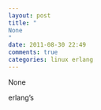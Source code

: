 ```yaml
---
layout: post
title: "
None
"
date: 2011-08-30 22:49
comments: true
categories: linux erlang
---
```


None


erlang’s 


